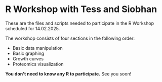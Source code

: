 # R Workshop with Tess and Siobhan 

These are the files and scripts needed to participate in the R Workshop scheduled for 14.02.2025.   

The workshop consists of four sections in the following order:  
  * Basic data manipulation
  * Basic graphing
  * Growth curves
  * Proteomics visualization

**You don't need to know any R to participate.** See you soon!
